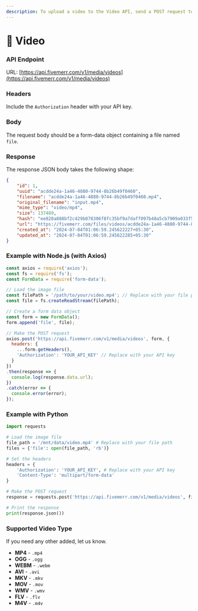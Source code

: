 ```yaml
---
description: To upload a video to the Video API, send a POST request to the API endpoint.
---
```


# 🎥 Video

### API Endpoint

URL: [https://api.fivemerr.com/v1/media/videos](https://api.fivemerr.com/v1/media/videos)

### Headers

Include the `Authorization` header with your API key.

### Body

The request body should be a form-data object containing a file named `file`.

### Response

The response JSON body takes the following shape:

```json
{
    "id": 1,
    "uuid": "acdde24a-1a46-4880-9744-8b26b49f0460",
    "filename": "acdde24a-1a46-4880-9744-8b26b49f0460.mp4",
    "original_filename": "input.mp4",
    "mime_type": "video/mp4",
    "size": 137489,
    "hash": "ee828a888bf2c429b878306f8fc35bf9a7daff097b48a5cb7909a033f53274ed",
    "url": "https://fivemerr.com/files/videos/acdde24a-1a46-4880-9744-8b26b49f0460.mp4",
    "created_at": "2024-07-04T01:06:59.245622227+05:30",
    "updated_at": "2024-07-04T01:06:59.245622285+05:30"
}
```

### Example with Node.js (with Axios)

```javascript
const axios = require('axios');
const fs = require('fs');
const FormData = require('form-data');

// Load the image file
const filePath = '/path/to/your/video.mp4'; // Replace with your file path
const file = fs.createReadStream(filePath);

// Create a form data object
const form = new FormData();
form.append('file', file);

// Make the POST request
axios.post('https://api.fivemerr.com/v1/media/videos', form, {
  headers: {
    ...form.getHeaders(),
    'Authorization': 'YOUR_API_KEY' // Replace with your API key
  }
})
.then(response => {
  console.log(response.data.url);
})
.catch(error => {
  console.error(error);
});

```

### Example with Python

```python
import requests

# Load the image file
file_path = '/mnt/data/video.mp4' # Replace with your file path
files = {'file': open(file_path, 'rb')}

# Set the headers
headers = {
    'Authorization': 'YOUR_API_KEY', # Replace with your API key
    'Content-Type': 'multipart/form-data'
}

# Make the POST request
response = requests.post('https://api.fivemerr.com/v1/media/videos', files=files, headers=headers)

# Print the response
print(response.json())
```

### Supported Video Type

If you need any other added, let us know.

* **MP4** - `.mp4`
* **OGG** - `.ogg`
* **WEBM** - `.webm`
* **AVI** - `.avi`
* **MKV** - `.mkv`
* **MOV** - `.mov`
* **WMV** - `.wmv`
* **FLV** - `.flv`
* **M4V** - `.m4v`
